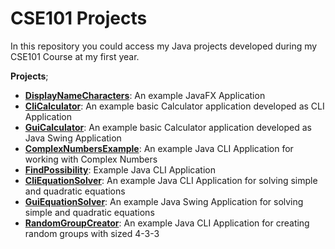 # CSE101 Projects
In this repository you could access my Java projects developed during my CSE101 Course at my first year.

**Projects**;
* **[DisplayNameCharacters](./src/main/java/com/maemresen/hobbyprojects/DisplayNameCharacters.java)**: An example JavaFX Application  
* **[CliCalculator](./src/main/java/com/maemresen/hobbyprojects/CliCalculator.java)**: An example basic Calculator application developed as CLI Application 
* **[GuiCalculator](./src/main/java/com/maemresen/hobbyprojects/GuiCalculator.java)**: An example basic Calculator application developed as Java Swing Application      
* **[ComplexNumbersExample](./src/main/java/com/maemresen/hobbyprojects/ComplexNumbersExample.java)**: An example Java CLI Application for working with Complex Numbers  
* **[FindPossibility](./src/main/java/com/maemresen/hobbyprojects/FindPossibility.java)**: Example Java CLI Application  
* **[CliEquationSolver](./src/main/java/com/maemresen/hobbyprojects/CliEquationSolver.java)**: An example Java CLI Application for solving simple and quadratic equations 
* **[GuiEquationSolver](./src/main/java/com/maemresen/hobbyprojects/GuiEquationSolver.java)**: An example Java Swing Application for solving simple and quadratic equations  
* **[RandomGroupCreator](./src/main/java/com/maemresen/hobbyprojects/RandomGroupCreator.java)**:  An example Java CLI Application for creating random groups with sized 4-3-3  










